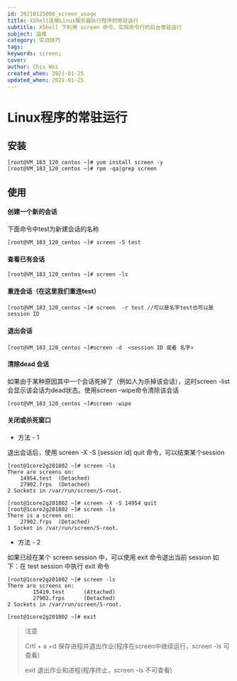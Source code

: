 ```yaml
---
id: 20210125008_screen_usage
title: XShell连接Linux服务器执行程序的常驻运行
subtitle: XShell 下利用 screen 命令，实现命令行的后台常驻运行
subject: 运维
category: 实战技巧
tags: 
keywords: screen;
cover: 
author: Chis Wei
created_when: 2021-01-25
updated_when: 2021-01-25
---
```


# Linux程序的常驻运行

## 安装

```
[root@VM_183_120_centos ~]# yum install screen -y 
[root@VM_183_120_centos ~]# rpm -qa|grep screen
```

## 使用

#### 创建一个新的会话

下面命令中test为新建会话的名称

```
[root@VM_183_120_centos ~]# screen -S test
```

#### 查看已有会话

```
[root@VM_183_120_centos ~]# screen -ls
```

#### 重连会话（在这里我们重连test）

```
[root@VM_183_120_centos ~]# screen  -r test //可以是名字test也可以是session ID
```

#### 退出会话

```
[root@VM_183_120_centos ~]#screen -d  <session ID 或者 名字>
```

#### 清除dead 会话

如果由于某种原因其中一个会话死掉了（例如人为杀掉该会话），这时screen -list会显示该会话为dead状态。使用screen -wipe命令清除该会话

```
[root@VM_183_120_centos ~]#screen -wipe
```

#### 关闭或杀死窗口

- 方法 - 1

退出会话后，使用 screen -X -S [session id] quit 命令，可以结束某个session

```
[root@1core2g201802 ~]# screen -ls
There are screens on:
	14954.test	(Detached)
	27902.frps	(Detached)
2 Sockets in /var/run/screen/S-root.

[root@1core2g201802 ~]# screen -X -S 14954 quit
[root@1core2g201802 ~]# screen -ls
There is a screen on:
	27902.frps	(Detached)
1 Socket in /var/run/screen/S-root.
```

- 方法 - 2

如果已经在某个 screen session 中，可以使用 exit 命令退出当前 session
如下：在 test session 中执行 exit 命令

```
[root@1core2g201802 ~]# screen -ls
There are screens on:
        15419.test      (Attached)
        27902.frps      (Detached)
2 Sockets in /var/run/screen/S-root.

[root@1core2g201802 ~]# exit
```

> 注意
>
> Crtl + a +d     保存进程并退出作业(程序在screen中继续运行，screen -ls 可查看)
>
> exit            退出作业和进程(程序终止，screen -ls 不可查看)
